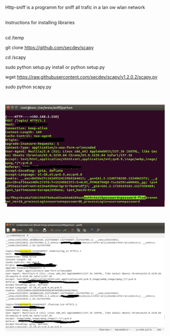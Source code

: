  Http-sniff is a programm for sniff all trafic in a lan ow wlan network <br><br>
 
 Instructions for installing libraries <br><br>
 
 cd /temp <br>
 
 git clone https://github.com/secdev/scapy <br>
 
 cd /scapy <br>
 
 sudo python setup.py install or python setup.py <br>

 wget https://raw.githubusercontent.com/secdev/scapy/v1.2.0.2/scapy.py <br> 

 sudo python scapy.py <br><br><br>
 

![1http_sniff](images/1http_sniff.png) <br> <br> <br> 

![2http_sniff](images/2http_sniff.png)
